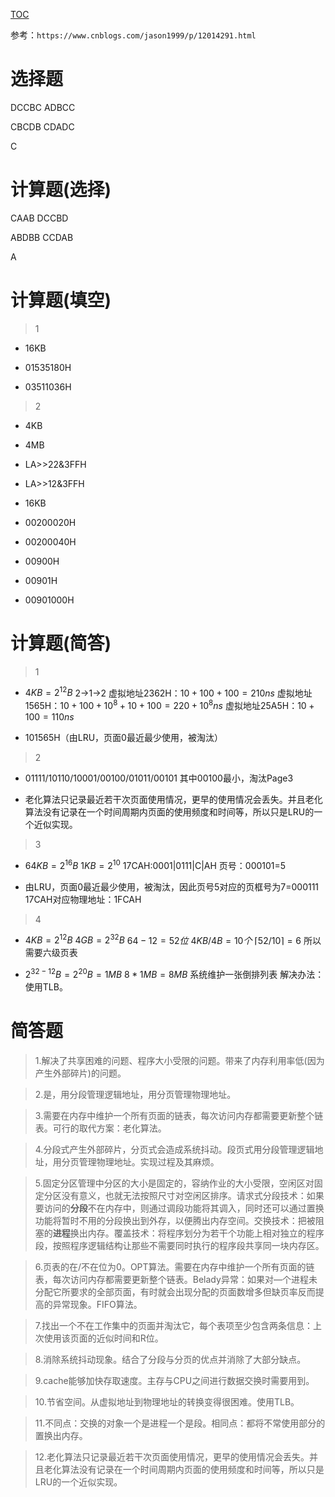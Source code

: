 [TOC](内存管理习题)

参考：`https://www.cnblogs.com/jason1999/p/12014291.html`

# 选择题

DCCBC ADBCC

CBCDB CDADC

C

# 计算题(选择)

 CAAB DCCBD

ABDBB CCDAB

A

# 计算题(填空)

> 1

- 16KB

- 01535180H

- 03511036H

> 2

- 4KB

- 4MB

- LA>>22&3FFH

- LA>>12&3FFH

- 16KB

- 00200020H

- 00200040H

- 00900H

- 00901H

- 00901000H

# 计算题(简答)

> 1

- $4KB = 2^{12}B$
2->1->2
虚拟地址2362H：$10 + 100 + 100 = 210ns$
虚拟地址1565H：$10 + 100 + 10^8 + 10 + 100 = 220 + 10^8ns$
虚拟地址25A5H：$10 + 100 = 110ns$

- 101565H（由LRU，页面0最近最少使用，被淘汰）

> 2

- 01111/10110/10001/00100/01011/00101
其中00100最小，淘汰Page3

- 老化算法只记录最近若干次页面使用情况，更早的使用情况会丢失。并且老化算法没有记录在一个时间周期内页面的使用频度和时间等，所以只是LRU的一个近似实现。

> 3

- $64KB = 2^{16}B$
$1KB = 2^{10}$
17CAH:0001|0111|C|AH
页号：000101=5

- 由LRU，页面0最近最少使用，被淘汰，因此页号5对应的页框号为7=000111
17CAH对应物理地址：1FCAH

> 4

- $4KB = 2^{12}B$
$4GB = 2^{32}B$
$64 - 12 = 52位$
$4KB/4B = 10个$
$⌈52/10⌉ = 6$
所以需要六级页表

- $2^{32-12}B = 2^{20}B = 1MB$
$8 * 1MB = 8MB$
系统维护一张倒排列表
解决办法：使用TLB。

# 简答题

> 1.解决了共享困难的问题、程序大小受限的问题。带来了内存利用率低(因为产生外部碎片)的问题。

> 2.是，用分段管理逻辑地址，用分页管理物理地址。

> 3.需要在内存中维护一个所有页面的链表，每次访问内存都需要更新整个链表。可行的取代方案：老化算法。

> 4.分段式产生外部碎片，分页式会造成系统抖动。段页式用分段管理逻辑地址，用分页管理物理地址。实现过程及其麻烦。

> 5.固定分区管理中分区的大小是固定的，容纳作业的大小受限，空闲区对固定分区没有意义，也就无法按照尺寸对空闲区排序。请求式分段技术：如果要访问的**分段**不在内存中，则通过调段功能将其调入，同时还可以通过置换功能将暂时不用的分段换出到外存，以便腾出内存空间。交换技术：把被阻塞的**进程**换出内存。覆盖技术：将程序划分为若干个功能上相对独立的程序段，按照程序逻辑结构让那些不需要同时执行的程序段共享同一块内存区。

> 6.页表的在/不在位为0。OPT算法。需要在内存中维护一个所有页面的链表，每次访问内存都需要更新整个链表。Belady异常：如果对—个进程未分配它所要求的全部页面，有时就会出现分配的页面数增多但缺页率反而提高的异常现象。FIFO算法。

> 7.找出一个不在工作集中的页面并淘汰它，每个表项至少包含两条信息：上次使用该页面的近似时间和R位。

> 8.消除系统抖动现象。结合了分段与分页的优点并消除了大部分缺点。

> 9.cache能够加快存取速度。主存与CPU之间进行数据交换时需要用到。

> 10.节省空间。从虚拟地址到物理地址的转换变得很困难。使用TLB。

> 11.不同点：交换的对象一个是进程一个是段。相同点：都将不常使用部分的置换出内存。

> 12.老化算法只记录最近若干次页面使用情况，更早的使用情况会丢失。并且老化算法没有记录在一个时间周期内页面的使用频度和时间等，所以只是LRU的一个近似实现。
